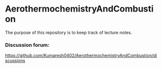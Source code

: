 # AerothermochemistryAndCombustion

The purpose of this repository is to keep track of lecture notes.

### Discussion forum:
https://github.com/Kumaresh0402/AerothermochemistryAndCombustion/discussions
